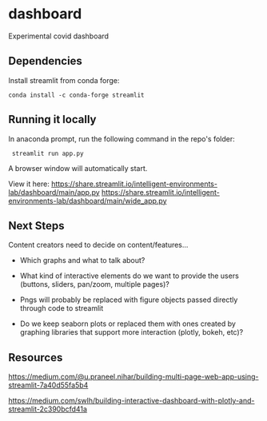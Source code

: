 # dashboard
 Experimental covid dashboard

## Dependencies 
Install streamlit from conda forge:

``` conda install -c conda-forge streamlit ```

## Running it locally 
In anaconda prompt, run the following command in the repo's folder:

``` streamlit run app.py```

A browser window will automatically start.

View it here: https://share.streamlit.io/intelligent-environments-lab/dashboard/main/app.py
https://share.streamlit.io/intelligent-environments-lab/dashboard/main/wide_app.py

## Next Steps
Content creators need to decide on content/features...

  - Which graphs and what to talk about?
  - What kind of interactive elements do we want to provide the users (buttons, sliders, pan/zoom, multiple pages)?
  
  - Pngs will probably be replaced with figure objects passed directly through code to streamlit
  - Do we keep seaborn plots or replaced them with ones created by graphing libraries that support more interaction (plotly, bokeh, etc)?
  

## Resources

https://medium.com/@u.praneel.nihar/building-multi-page-web-app-using-streamlit-7a40d55fa5b4

https://medium.com/swlh/building-interactive-dashboard-with-plotly-and-streamlit-2c390bcfd41a
